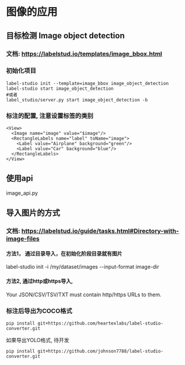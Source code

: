 # 图像的应用
## 目标检测 Image object detection
### 文档: https://labelstud.io/templates/image_bbox.html
### 初始化项目
```buildoutcfg
label-studio init --template=image_bbox image_object_detection
label-studio start image_object_detection
#或者
label_studio/server.py start image_object_detection -b
```
### 标注的配置, 注意设置标签的类别
```buildoutcfg
<View>
  <Image name="image" value="$image"/>
  <RectangleLabels name="label" toName="image">
    <Label value="Airplane" background="green"/>
    <Label value="Car" background="blue"/>
  </RectangleLabels>
</View>
```
## 使用api
image_api.py

## 导入图片的方式
### 文档: https://labelstud.io/guide/tasks.html#Directory-with-image-files
#### 方法1， 通过目录导入，在初始化阶段目录就有图片
label-studio init -i /my/dataset/images --input-format image-dir
#### 方法2, 通过http或https导入,
Your JSON/CSV/TSV/TXT must contain http/https URLs to them.

### 标注后导出为COCO格式
```buildoutcfg
pip install git+https://github.com/heartexlabs/label-studio-converter.git
```
如果导出YOLO格式, 待开发
```buildoutcfg
pip install git+https://github.com/johnson7788/label-studio-converter.git
```
